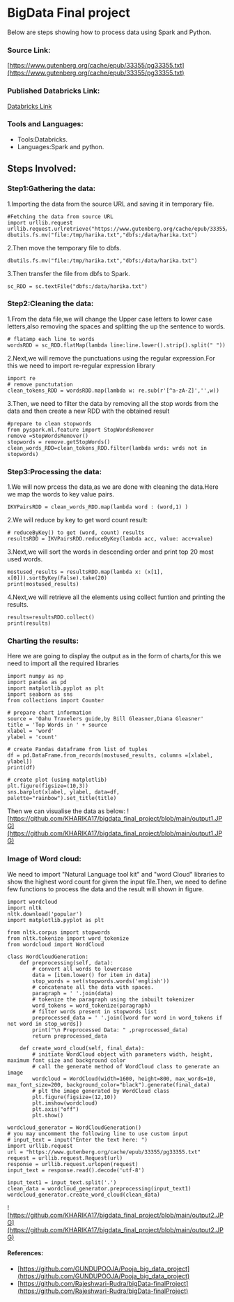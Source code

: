 # BigData Final project

Below are steps showing how to process data using Spark and Python.

### Source Link:
[https://www.gutenberg.org/cache/epub/33355/pg33355.txt](https://www.gutenberg.org/cache/epub/33355/pg33355.txt)

### Published Databricks Link:
[Databricks Link](https://databricks-prod-cloudfront.cloud.databricks.com/public/4027ec902e239c93eaaa8714f173bcfc/566061547951977/1948253970437628/6799487382147066/latest.html)

### Tools and Languages:
- Tools:Databricks.
- Languages:Spark and python.

## Steps Involved:
### Step1:Gathering the data:
1.Importing the data from the source URL and saving it in temporary file.
```
#Fetching the data from source URL
import urllib.request
urllib.request.urlretrieve("https://www.gutenberg.org/cache/epub/33355/pg33355.txt","/tmp/harika.txt")
dbutils.fs.mv("file:/tmp/harika.txt","dbfs:/data/harika.txt")
```
2.Then move the temporary file to dbfs.
```
dbutils.fs.mv("file:/tmp/harika.txt","dbfs:/data/harika.txt")
```
3.Then transfer the file from dbfs to Spark.
```
sc_RDD = sc.textFile("dbfs:/data/harika.txt")
```
### Step2:Cleaning the data:
1.From the data file,we will change the Upper case letters to lower case letters,also removing the spaces and splitting the up the sentence to words.
```
# flatamp each line to words
wordsRDD = sc_RDD.flatMap(lambda line:line.lower().strip().split(" "))
```
2.Next,we will remove the punctuations using the regular expression.For this we need to import re-regular expression library
```
import re
# remove punctutation
clean_tokens_RDD = wordsRDD.map(lambda w: re.sub(r'[^a-zA-Z]','',w))
```
3.Then, we need to filter the data by removing all the stop words from the data and then create a new RDD with the obtained result
```
#prepare to clean stopwords
from pyspark.ml.feature import StopWordsRemover
remove =StopWordsRemover()
stopwords = remove.getStopWords()
clean_words_RDD=clean_tokens_RDD.filter(lambda wrds: wrds not in stopwords)
```
### Step3:Processing the data:
1.We will now prcess the data,as we are done with cleaning the data.Here we map the words to key value pairs.
```
IKVPairsRDD = clean_words_RDD.map(lambda word : (word,1) )
```

2.We will reduce by key to get word count result:
```
# reduceByKey() to get (word, count) results
resultsRDD = IKVPairsRDD.reduceByKey(lambda acc, value: acc+value)
```
3.Next,we will sort the words in descending order and print top 20 most used words.
```
mostused_results = resultsRDD.map(lambda x: (x[1], x[0])).sortByKey(False).take(20)
print(mostused_results)
```
4.Next,we will retrieve all the elements using collect funtion and printing the results.
```
results=resultsRDD.collect()
print(results)
```

### Charting the results:
Here we are going to display the output as in the form of charts,for this we need to import all the required libraries
```
import numpy as np
import pandas as pd
import matplotlib.pyplot as plt
import seaborn as sns
from collections import Counter

# prepare chart information
source = 'Oahu Travelers guide,by Bill Gleasner,Diana Gleasner'
title = 'Top Words in ' + source
xlabel = 'word'
ylabel = 'count'

# create Pandas dataframe from list of tuples
df = pd.DataFrame.from_records(mostused_results, columns =[xlabel, ylabel]) 
print(df)

# create plot (using matplotlib)
plt.figure(figsize=(10,3))
sns.barplot(xlabel, ylabel, data=df, palette="rainbow").set_title(title)
```
Then we can visualise the data as below:
![https://github.com/KHARIKA17/bigdata_final_project/blob/main/output1.JPG](https://github.com/KHARIKA17/bigdata_final_project/blob/main/output1.JPG)
### Image of Word cloud:
We need to import "Natural Language tool kit" and "word Cloud" libraries to show the highest word count for given the input file.Then, we need to define few functions to process the data and the result will shown in figure.
```
import wordcloud
import nltk
nltk.download('popular')
import matplotlib.pyplot as plt

from nltk.corpus import stopwords
from nltk.tokenize import word_tokenize
from wordcloud import WordCloud

class WordCloudGeneration:
    def preprocessing(self, data):
        # convert all words to lowercase
        data = [item.lower() for item in data]
        stop_words = set(stopwords.words('english'))
        # concatenate all the data with spaces.
        paragraph = ' '.join(data)
        # tokenize the paragraph using the inbuilt tokenizer
        word_tokens = word_tokenize(paragraph) 
        # filter words present in stopwords list 
        preprocessed_data = ' '.join([word for word in word_tokens if not word in stop_words])
        print("\n Preprocessed Data: " ,preprocessed_data)
        return preprocessed_data

    def create_word_cloud(self, final_data):
        # initiate WordCloud object with parameters width, height, maximum font size and background color
        # call the generate method of WordCloud class to generate an image
        wordcloud = WordCloud(width=1600, height=800, max_words=10, max_font_size=200, background_color="black").generate(final_data)
        # plt the image generated by WordCloud class
        plt.figure(figsize=(12,10))
        plt.imshow(wordcloud)
        plt.axis("off")
        plt.show()

wordcloud_generator = WordCloudGeneration()
# you may uncomment the following line to use custom input
# input_text = input("Enter the text here: ")
import urllib.request
url = "https://www.gutenberg.org/cache/epub/33355/pg33355.txt"
request = urllib.request.Request(url)
response = urllib.request.urlopen(request)
input_text = response.read().decode('utf-8')

input_text1 = input_text.split('.')
clean_data = wordcloud_generator.preprocessing(input_text1)
wordcloud_generator.create_word_cloud(clean_data)
```
![https://github.com/KHARIKA17/bigdata_final_project/blob/main/output2.JPG](https://github.com/KHARIKA17/bigdata_final_project/blob/main/output2.JPG)

#### References:
- [https://github.com/GUNDUPOOJA/Pooja_big_data_project](https://github.com/GUNDUPOOJA/Pooja_big_data_project)
- [https://github.com/Rajeshwari-Rudra/bigData-finalProject](https://github.com/Rajeshwari-Rudra/bigData-finalProject)





